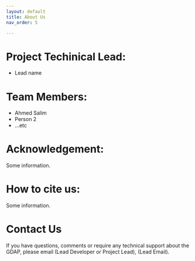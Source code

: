 ```yaml
---
layout: default
title: About Us
nav_order: 5

---
```


# Project Techinical Lead:
* Lead name

# Team Members:
* Ahmed Salim
* Person 2
* ...etc

# Acknowledgement:
Some information.

# How to cite us:
Some information.

# Contact Us
If you have questions, comments or require any technical support about the GDAP, please email (Lead Developer or Project Lead), (Lead Email).